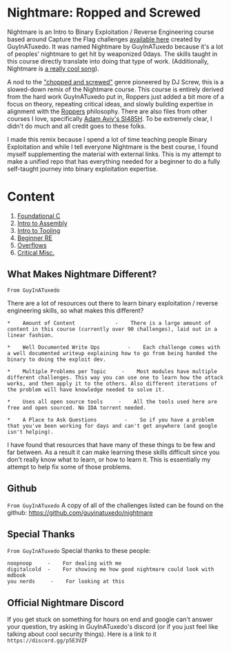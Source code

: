 # Nightmare: Ropped and Screwed

Nightmare is an Intro to Binary Exploitation / Reverse Engineering course based around Capture the Flag challenges [available here](https://github.com/guyinatuxedo/nightmare) created by GuyInATuxedo. It was named Nightmare by GuyInATuxedo because it's a lot of peoples' nightmare to get hit by weaponized 0days. The skills taught in this course directly translate into doing that type of work. (Additionally, Nightmare is [a really cool song](https://www.youtube.com/watch?v=94bGzWyHbu0)).

A nod to the ["chopped and screwed"](https://en.wikipedia.org/wiki/Chopped_and_screwed) genre pioneered by DJ Screw, this is a slowed-down remix of the Nightmare course. This course is entirely derived from the hard work GuyInATuxedo put in, Roppers just added a bit more of a focus on theory, repeating critical ideas, and slowly building expertise in alignment with the [Roppers](https://roppers.org) philosophy. There are also files from other courses I love, specifically [Adam Aviv's SI485H](https://github.com/adamaviv/si485h-f18). To be extremely clear, I didn't do much and all credit goes to these folks.

I made this remix because I spend a lot of time teaching people Binary Exploitation and while I tell everyone Nightmare is the best course, I found myself supplementing the material with external links. This is my attempt to make a unified repo that has everything needed for a beginner to do a fully self-taught journey into binary exploitation expertise.

# Content 

1. [Foundational C](modules/00-intro/readme.md)
2. [Intro to Assembly](modules/01-intro_assembly/readme.md)
3. [Intro to Tooling](modules/02-intro_tooling/readme.md)
4. [Beginner RE](modules/03-beginner_re/readme.md)
5. [Overflows](modules/04-Overflows/readme.md)
6. [Critical Misc.](modules/05-CriticalMisc/readme.md)

## What Makes Nightmare Different?
`From GuyInATuxedo`

There are a lot of resources out there to learn binary exploitation / reverse engineering skills, so what makes this different?

```
*    Amount of Content             -    There is a large amount of content in this course (currently over 90 challenges), laid out in a linear fashion.

*    Well Documented Write Ups         -    Each challenge comes with a well documented writeup explaining how to go from being handed the binary to doing the exploit dev.

*    Multiple Problems per Topic     -    Most modules have multiple different challenges. This way you can use one to learn how the attack works, and then apply it to the others. Also different iterations of the problem will have knowledge needed to solve it.

*    Uses all open source tools     -    All the tools used here are free and open sourced. No IDA torrent needed.

*    A Place to Ask Questions         -    So if you have a problem that you've been working for days and can't get anywhere (and google isn't helping).
```

I have found that resources that have many of these things to be few and far between. As a result it can make learning these skills difficult since you don't really know what to learn, or how to learn it. This is essentially my attempt to help fix some of those problems.

## Github
`From GuyInATuxedo`
A copy of all of the challenges listed can be found on the github: https://github.com/guyinatuxedo/nightmare

## Special Thanks
`From GuyInATuxedo`
Special thanks to these people:

```
noopnoop     -    For dealing with me
digitalcold  -    For showing me how good nightmare could look with mdbook
you nerds     -    For looking at this
```

## Official Nightmare Discord

If you get stuck on something for hours on end and google can't answer your question, try asking in GuyInATuxedo's discord (or if you just feel like talking about cool security things). Here is a link to it `https://discord.gg/p5E3VZF`

